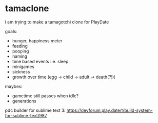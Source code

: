 # tamaclone
i am trying to make a tamagotchi clone for PlayDate

goals:
  - hunger, happiness meter
  - feeding
  - pooping
  - naming
  - time based events i.e. sleep
  - minigames
  - sickness
  - growth over time (egg -> child -> adult -> death(?!))

maybes:
  - gametime still passes when idle?
  - generations

pdc builder for sublime text 3:
https://devforum.play.date/t/build-system-for-sublime-text/987
